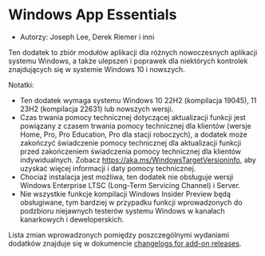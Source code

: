 # Windows App Essentials #

* Autorzy: Joseph Lee, Derek Riemer i inni

Ten dodatek to zbiór modułów aplikacji dla różnych nowoczesnych aplikacji
systemu Windows, a także ulepszeń i poprawek dla niektórych kontrolek
znajdujących się w systemie Windows 10 i nowszych.

Notatki:

* Ten dodatek wymaga systemu Windows 10 22H2 (kompilacja 19045), 11 23H2
  (kompilacja 22631) lub nowszych wersji.
* Czas trwania pomocy technicznej dotyczącej aktualizacji funkcji jest
  powiązany z czasem trwania pomocy technicznej dla klientów (wersje Home,
  Pro, Pro Education, Pro dla stacji roboczych), a dodatek może zakończyć
  świadczenie pomocy technicznej dla aktualizacji funkcji przed zakończeniem
  świadczenia pomocy technicznej dla klientów indywidualnych. Zobacz
  <https://aka.ms/WindowsTargetVersioninfo>, aby uzyskać więcej informacji i
  daty pomocy technicznej.
* Chociaż instalacja jest możliwa, ten dodatek nie obsługuje wersji Windows
  Enterprise LTSC (Long-Term Servicing Channel) i Server.
* Nie wszystkie funkcje kompilacji Windows Insider Preview będą obsługiwane,
  tym bardziej w przypadku funkcji wprowadzonych do podzbioru niejawnych
  testerów systemu Windows w kanałach kanarkowych i deweloperskich.

Lista zmian wprowadzonych pomiędzy poszczególnymi wydaniami dodatków
znajduje się w dokumencie [changelogs for add-on releases][1].

[1]: https://github.com/josephsl/wintenapps/blob/main/changes.md
